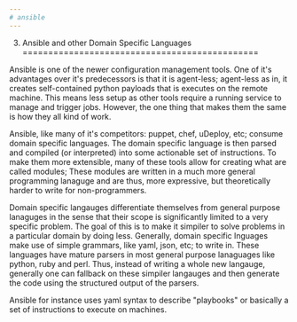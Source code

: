 ```yaml
---
# ansible
---
```


3. Ansible and other Domain Specific Languages
==============================================

Ansible is one of the newer configuration management tools.
One of it's advantages over it's predecessors is that it is agent-less;
agent-less as in, it creates self-contained python payloads that is executes on the remote machine. 
This means less setup as other tools require a running service to manage and trigger jobs.
However, the one thing that makes them the same is how they all kind of work.

Ansible, like many of it's competitors: puppet, chef, uDeploy, etc; consume domain specific languages.
The domain specific language is then parsed and compiled (or interpreted) into some actionable set of instructions.
To make them more extensible, many of these tools allow for creating what are called modules;
These modules are written in a much more general programming lanaguge and are thus, more expressive, but theoretically harder to write for non-programmers.

Domain specific langauges differentiate themselves from general purpose lanaguges in the sense that their scope is significantly limited to a very specific problem.
The goal of this is to make it simpiler to solve problems in a particular domain by doing less.
Generally, domain specific lnguages make use of simple grammars, like yaml, json, etc; to write in.
These languages have mature parsers in most general purpose lanaguages like python, ruby and perl.
Thus, instead of writing a whole new langauge, generally one can fallback on these simpiler langauges and then generate the code using the structured output of the parsers.

Ansible for instance uses yaml syntax to describe "playbooks" or basically a set of instructions to execute on machines.
